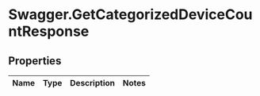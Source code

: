# Swagger.GetCategorizedDeviceCountResponse

## Properties
Name | Type | Description | Notes
------------ | ------------- | ------------- | -------------


